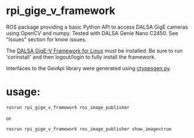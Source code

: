 # rpi_gige_v_framework
ROS package providing a basic Python API to access DALSA GigE cameras using OpenCV and numpy. Tested with DALSA Genie Nano C2450. See "Issues" section for know issues.

The [DALSA GigE-V Framework for Linux](https://www.teledynedalsa.com/imaging/products/software/linux-gige-v/) must be installed. Be sure to run 'corinstall' and then logout/login to fully install the framework.

Interfaces to the GevApi library were generated using [ctypesgen.py](https://github.com/davidjamesca/ctypesgen).

# usage:
`rosrun rpi_gige_v_framework ros_image_publisher`

or

`rosrun rpi_gige_v_framework ros_image_publisher show_image=true`